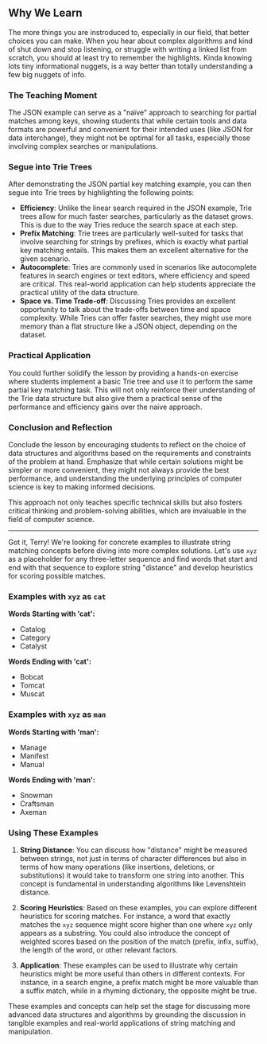 ## Why We Learn

The more things you are instroduced to, especially in our field, that better choices you can make. When you hear about complex algorithms and kind of shut down and stop listening, or struggle with writing a linked list from scratch, you should at least try to remember the highlights. Kinda knowing lots tiny informational nuggets, is a way better than totally understanding a few big nuggets of info. 

### **The Teaching Moment**

The JSON example can serve as a "naïve" approach to searching for partial matches among keys, showing students that while certain tools and data formats are powerful and convenient for their intended uses (like JSON for data interchange), they might not be optimal for all tasks, especially those involving complex searches or manipulations.

### **Segue into Trie Trees**

After demonstrating the JSON partial key matching example, you can then segue into Trie trees by highlighting the following points:

- **Efficiency**: Unlike the linear search required in the JSON example, Trie trees allow for much faster searches, particularly as the dataset grows. This is due to the way Tries reduce the search space at each step.
- **Prefix Matching**: Trie trees are particularly well-suited for tasks that involve searching for strings by prefixes, which is exactly what partial key matching entails. This makes them an excellent alternative for the given scenario.
- **Autocomplete**: Tries are commonly used in scenarios like autocomplete features in search engines or text editors, where efficiency and speed are critical. This real-world application can help students appreciate the practical utility of the data structure.
- **Space vs. Time Trade-off**: Discussing Tries provides an excellent opportunity to talk about the trade-offs between time and space complexity. While Tries can offer faster searches, they might use more memory than a flat structure like a JSON object, depending on the dataset.

### **Practical Application**

You could further solidify the lesson by providing a hands-on exercise where students implement a basic Trie tree and use it to perform the same partial key matching task. This will not only reinforce their understanding of the Trie data structure but also give them a practical sense of the performance and efficiency gains over the naive approach.

### **Conclusion and Reflection**

Conclude the lesson by encouraging students to reflect on the choice of data structures and algorithms based on the requirements and constraints of the problem at hand. Emphasize that while certain solutions might be simpler or more convenient, they might not always provide the best performance, and understanding the underlying principles of computer science is key to making informed decisions.

This approach not only teaches specific technical skills but also fosters critical thinking and problem-solving abilities, which are invaluable in the field of computer science.


-----

Got it, Terry! We're looking for concrete examples to illustrate string matching concepts before diving into more complex solutions. Let's use `xyz` as a placeholder for any three-letter sequence and find words that start and end with that sequence to explore string "distance" and develop heuristics for scoring possible matches.

### Examples with `xyz` as `cat`

**Words Starting with 'cat':**
- Catalog
- Category
- Catalyst

**Words Ending with 'cat':**
- Bobcat
- Tomcat
- Muscat

### Examples with `xyz` as `man`

**Words Starting with 'man':**
- Manage
- Manifest
- Manual

**Words Ending with 'man':**
- Snowman
- Craftsman
- Axeman

### Using These Examples

1. **String Distance**: You can discuss how "distance" might be measured between strings, not just in terms of character differences but also in terms of how many operations (like insertions, deletions, or substitutions) it would take to transform one string into another. This concept is fundamental in understanding algorithms like Levenshtein distance.

2. **Scoring Heuristics**: Based on these examples, you can explore different heuristics for scoring matches. For instance, a word that exactly matches the `xyz` sequence might score higher than one where `xyz` only appears as a substring. You could also introduce the concept of weighted scores based on the position of the match (prefix, infix, suffix), the length of the word, or other relevant factors.

3. **Application**: These examples can be used to illustrate why certain heuristics might be more useful than others in different contexts. For instance, in a search engine, a prefix match might be more valuable than a suffix match, while in a rhyming dictionary, the opposite might be true.

These examples and concepts can help set the stage for discussing more advanced data structures and algorithms by grounding the discussion in tangible examples and real-world applications of string matching and manipulation.